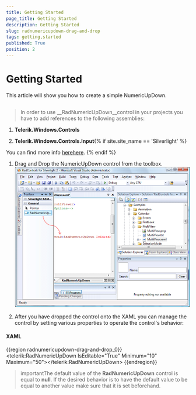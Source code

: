 ```yaml
---
title: Getting Started
page_title: Getting Started
description: Getting Started
slug: radnumericupdown-drag-and-drop
tags: getting,started
published: True
position: 2
---
```


# Getting Started



This article will show you how to create a simple NumericUpDown.
            

## 

>In order to use __RadNumericUpDown__control in your projects you have to add references to the following assemblies:
                    

1. __Telerik.Windows.Controls__

1. __Telerik.Windows.Controls.Input__{% if site.site_name == 'Silverlight' %}

You can find more info [here](http://www.telerik.com/help/silverlight/installation-installing-controls-dependencies.html)[here](http://www.telerik.com/help/wpf/installation-installing-controls-dependencies.html).
                        {% endif %}

1. Drag and Drop the NumericUpDown control from the toolbox.
                        ![](images/RadNumeric1.gif)

1. After you have dropped the control onto the XAML you can manage the control by setting various properties to operate the control's behavior:
                        

#### __XAML__

{{region radnumericupdown-drag-and-drop_0}}
	<telerik:RadNumericUpDown IsEditable="True" Minimum="10" Maximum="50"></telerik:RadNumericUpDown>
	{{endregion}}



>importantThe default value of the __RadNumericUpDown__ control is equal to __null__. If the desired behavior is to have the default value to be equal to another value make sure that it is set beforehand.
                    
